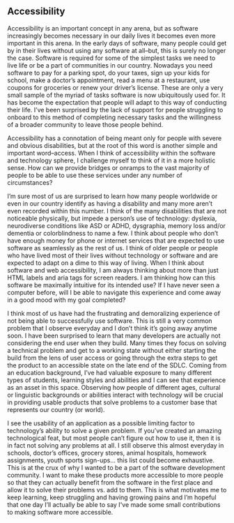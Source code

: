 ## Accessibility

Accessibility is an important concept in any arena, but as software increasingly becomes necessary in our daily lives it becomes even more important in this arena. In the early days of software, many people could get by in their lives without using any software at all–but, this is surely no longer the case. Software is required for some of the simplest tasks we need to live life or be a part of communities in our country. Nowadays you need software to pay for a parking spot, do your taxes, sign up your kids for school, make a doctor’s appointment, read a menu at a restaurant, use coupons for groceries or renew your driver’s license. These are only a very small sample of the myriad of tasks software is now ubiquitously used for. It has become the expectation that people will adapt to this way of conducting their life. I’ve been surprised by the lack of support for people struggling to onboard to this method of completing necessary tasks and the willingness of a broader community to leave those people behind. 

Accessibility has a connotation of being meant only for people with severe and obvious disabilities, but at the root of this word is another simple and important word–access. When I think of accessibility within the software and technology sphere, I challenge myself to think of it in a more holistic sense. How can we provide bridges or onramps to the vast majority of people to be able to use these services under any number of circumstances? 

I’m sure most of us are surprised to learn how many people worldwide or even in our country identify as having a disability and many more aren’t even recorded within this number. I think of the many disabilities that are not noticeable physically, but impede a person’s use of technology: dyslexia, neurodiverse conditions like ASD or ADHD, dysgraphia, memory loss and/or dementia or colorblindness to name a few. I think about people who don’t have enough money for phone or internet services that are expected to use software as seamlessly as the rest of us. I think of older people or people who have lived most of their lives without technology or software and are expected to adapt on a dime to this way of living. When I think about software and web accessibility, I am always thinking about more than just HTML labels and aria tags for screen readers. I am thinking how can this software be maximally intuitive for its intended use? If I have never seen a computer before, will I be able to navigate this experience and come away in a good mood with my goal completed? 

I think most of us have had the frustrating and demoralizing experience of not being able to successfully use software. This is still a very common problem that I observe everyday and I don’t think it’s going away anytime soon. I have been surprised to learn that many developers are actually not considering the end user when they build. Many times they focus on solving a technical problem and get to a working state without either starting the build from the lens of user access or going through the extra steps to get the product to an accessible state on the late end of the SDLC. Coming from an education background, I’ve had valuable exposure to many different types of students, learning styles and abilities and I can see that experience as an asset in this space. Observing how people of different ages, cultural or linguistic backgrounds or abilities interact with technology will be crucial in providing usable products that solve problems to a customer base that represents our country (or world). 

I see the usability of an application as a possible limiting factor to technology’s ability to solve a given problem. If you’ve created an amazing technological feat, but most people can’t figure out how to use it, then it is in fact not solving any problems at all. I still observe this almost everyday in schools, doctor’s offices, grocery stores, animal hospitals, homework assignments, youth sports sign-ups… this list could become exhaustive. This is at the crux of why I wanted to be a part of the software development community. I want to make these products more accessible to more people so that they can actually benefit from the software in the first place and allow it to solve their problems vs. add to them. This is what motivates me to keep learning, keep struggling and having growing pains and I’m hopeful that one day I’ll actually be able to say I've made some small contributions to making software more accessible.
